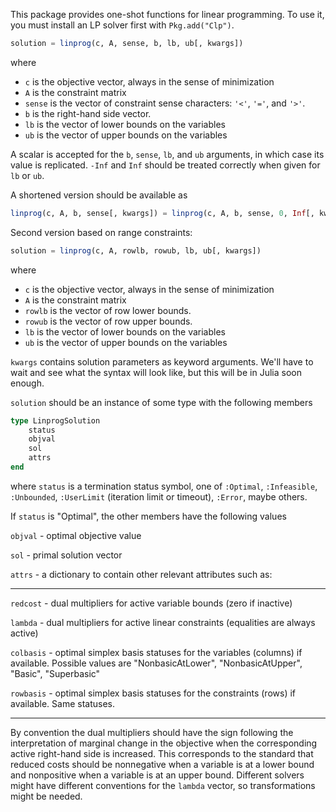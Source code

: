 This package provides one-shot functions for linear programming. To use it, you must install an LP solver first with 
``Pkg.add("Clp")``.

```julia
solution = linprog(c, A, sense, b, lb, ub[, kwargs])
```
where
- ``c`` is the objective vector, always in the sense of minimization
- ``A`` is the constraint matrix 
- ``sense`` is the vector of constraint sense characters: ``'<'``, ``'='``, and ``'>'``. 
- ``b`` is the right-hand side vector.
- ``lb`` is the vector of lower bounds on the variables
- ``ub`` is the vector of upper bounds on the variables

A scalar is accepted for the ``b``, ``sense``, ``lb``, and ``ub`` arguments, in which case its value is replicated. ``-Inf`` and ``Inf`` should be treated correctly when given for ``lb`` or ``ub``.


A shortened version should be available as 
```julia
linprog(c, A, b, sense[, kwargs]) = linprog(c, A, b, sense, 0, Inf[, kwargs])
```

Second version based on range constraints:

```julia
solution = linprog(c, A, rowlb, rowub, lb, ub[, kwargs])
```
where
- ``c`` is the objective vector, always in the sense of minimization
- ``A`` is the constraint matrix
- ``rowlb`` is the vector of row lower bounds.
- ``rowub`` is the vector of row upper bounds.
- ``lb`` is the vector of lower bounds on the variables
- ``ub`` is the vector of upper bounds on the variables


``kwargs`` contains solution parameters as keyword arguments. We'll have to wait and see what the syntax will look like, but this will be in Julia soon enough.

``solution`` should be an instance of some type with the following members
```julia
type LinprogSolution
    status
    objval
    sol
    attrs
end
```
where
``status`` is a termination status symbol, one of ``:Optimal``, ``:Infeasible``, ``:Unbounded``, ``:UserLimit`` (iteration limit or timeout), ``:Error``, maybe others.

If ``status`` is "Optimal", the other members have the following values

``objval`` - optimal objective value

``sol`` - primal solution vector

``attrs`` - a dictionary to contain other relevant attributes such as:

---
``redcost`` - dual multipliers for active variable bounds (zero if inactive)

``lambda`` - dual multipliers for active linear constraints (equalities are always active)

``colbasis`` - optimal simplex basis statuses for the variables (columns) if available. Possible values are "NonbasicAtLower", "NonbasicAtUpper", "Basic",  "Superbasic"

``rowbasis`` - optimal simplex basis statuses for the constraints (rows) if available. Same statuses.

---

By convention the dual multipliers should have the sign following the interpretation of marginal change in the objective when the corresponding active right-hand side is increased. This corresponds to the standard that reduced costs should be nonnegative when a variable is at a lower bound and nonpositive when a variable is at an upper bound. Different solvers might have different conventions for the ``lambda`` vector, so transformations might be needed.

